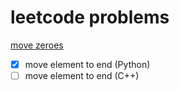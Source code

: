 # leetcode problems

[move zeroes](https://leetcode.com/problems/move-zeroes/)
- [x] move element to end (Python)
- [ ] move element to end (C++)